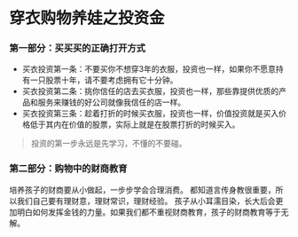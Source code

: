 # 穿衣购物养娃之投资金

### 第一部分：买买买的正确打开方式

* 买衣投资第一条：不要买你不想穿3年的衣服，投资也一样，如果你不愿意持有一只股票十年，请不要考虑拥有它十分钟。
* 买衣投资第二条：挑你信任的店去买衣服，投资也一样，那些靠提供优质的产品和服务来赚钱的好公司就像我信任的店一样。
* 买衣投资第三条：趁着打折的时候买衣服，投资也一样，价值投资就是买入价格低于其内在价值的股票，实际上就是在股票打折的时候买入。


> 投资的第一步永远是先学习，不懂的不要碰。


### 第二部分：购物中的财商教育
培养孩子的财商要从小做起，一步步学会合理消费。
都知道言传身教很重要，所以我们自己要有理财意，理财常识，理财经验。
孩子从小耳濡目染，长大后会更加明白如何发挥金钱的力量。如果我们都不重视财商教育，孩子的财商教育等于无解。